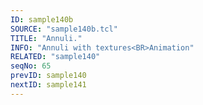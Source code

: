 ```yaml
---
ID: sample140b
SOURCE: "sample140b.tcl"
TITLE: "Annuli."
INFO: "Annuli with textures<BR>Animation"
RELATED: "sample140"
seqNo: 65
prevID: sample140
nextID: sample141
---
```

